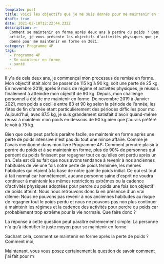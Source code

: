 ```yaml
---
template: post
title: Voici les objectifs que je me suis donnés pour me maintenir en forme en 2021.
draft: true
date: 2021-02-10T12:22:44.232Z
description: >-
  Comment se maintenir en forme après deux ans à perdre du poids ? Dans cet
  article, je vous présente les objectifs d'activités physiques que je me suis
  donné pour me maintenir en forme en 2021.
category: Programme 4P
tags:
  - Programme 4P
  - Se maintenir en forme
  - santé
---
```

Il y'a de cela deux ans, je commençai mon processus de remise en forme. Mon objectif était alors de passer de 115 kg à 90 kg, soit une perte de 25 kg. En novembre 2019, après 9 mois de régime et activités physiques, je réussis finalement à atteindre mon objectif de 90 kg. Depuis, mon challenge personnel a été de me maintenir en forme. De novembre 2019 à Janvier 2021, mon poids a oscillé entre 83 et 90 kg selon la période de l'année, les fêtes de fin d'année étant particulièrement des périodes difficiles pour moi. Aujourd'hui, avec 87.5 kg, je suis grandement satisfait d'avoir quand-même réussi à maintenir mon poids en dessous de 90 kg bien que j'aurais préféré le voir à 75 kg.

Bien que cela peut parfois paraître facile, se maintenir en forme après une perte de poids intensive n'est pas du tout une mince affaire. Comme je l'avais mentionné dans mon livre Programme 4P: Comment prendre plaisir à perdre du poids et à se maintenir en forme, plus de 90% de personnes qui perdent du poids finissent par regagner tout ce qu'elles ont perdu après un an. Cela est dû au fait que nous avons tendance à revenir à nos anciennes habitudes de vie une fois notre perte de poids terminée, les mêmes habitudes qui étaient à la base de notre gain de poids initial. Ce qui est tout à fait normal car honnêtement, aucune personne saine d'esprit ne voudra continuer à maintenir les mêmes restrictions extrêmes ou la cadence d'activités physiques adoptées pour perdre du poids une fois son objectif de poids atteint. Nous nous retrouvons donc là en présence d'un vrai dileme: Nous ne pouvons pas revenir à nos anciennes habitudes au risque de regagner tout le poids perdu et nous ne pouvons pas  non plus continuer à maintenir les régimes et la cadence des activités pour perdre du poids car probablement trop extrême pour la vie normale. Que faire donc ?

La réponse à cette question peut paraître extremement simple. La personne n'a qu'à identifier le juste moyen pour se maintenir en forme 

Sachant cela, comment se maintenir en forme après la perte de poids ? Comment moi, 

Maintenant, vous vous posez certainement la question de savoir comment j'ai fait pour m
